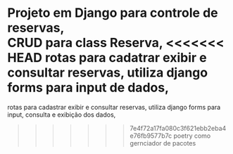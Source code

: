 Projeto em Django para controle de reservas,  
CRUD para class Reserva,
<<<<<<< HEAD
rotas para cadatrar exibir e consultar reservas,
utiliza django forms  para input de dados,
=======
rotas para cadastrar exibir e consultar reservas,
utiliza django forms  para input, consulta e exibição dos dados, 
>>>>>>> 7e4f72a17fa080c3f621ebb2eba4e76fb9577b7c
poetry como gernciador de pacotes
